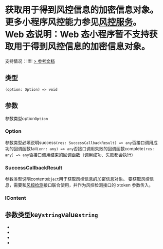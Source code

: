 # 获取用于得到风控信息的加密信息对象。更多小程序风控能力参见[风控服务](https://smartprogram.baidu.com/docs/develop/serverapi/open_risk_power/)。 Web 态说明：Web 态小程序暂不支持获取用于得到风控信息的加密信息对象。
支持情况：!!!!!
[> 参考文档
](https://smartprogram.baidu.com/docs/develop/api/open/swan-getSystemRiskInfo/)
## 类型[​](getSystemRiskInfo.html#类型)
```tsx
(option: Option) => void
```

## 参数[​](getSystemRiskInfo.html#参数)
参数类型option`Option`
### Option[​](getSystemRiskInfo.html#option)
参数类型必填说明success`(res: SuccessCallbackResult) => any`否接口调用成功的回调函数fail`(err: any) => any`否接口调用失败的回调函数complete`(res: any) => any`否接口调用结束的回调函数（调用成功、失败都会执行）
### SuccessCallbackResult[​](getSystemRiskInfo.html#successcallbackresult)
参数类型说明content`Object`用于获取风控信息的加密信息对象。
要获取风控信息，需要和[风控检测](https://smartprogram.baidu.com/docs/develop/serverapi/open_risk_power/#detectrisk/)接口联合使用，并作为风控检测接口的 xtoken 参数传入。
### IContent[​](getSystemRiskInfo.html#icontent)
参数类型key`string`value`string`
- 
- 

- 
- 
-
